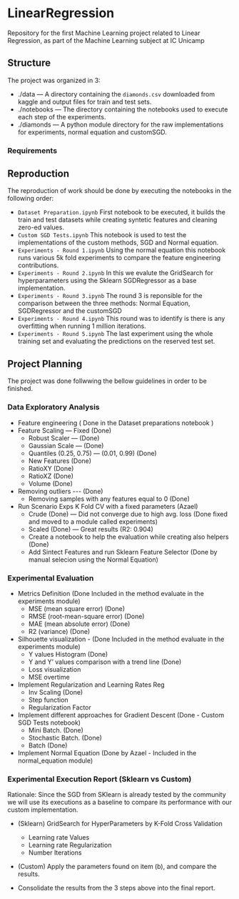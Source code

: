 # LinearRegression

Repository for the first Machine Learning project related to Linear Regression, as part of the Machine Learning subject at IC Unicamp

## Structure

The project was organized in 3:

* ./data — A directory containing the `diamonds.csv` downloaded from kaggle and output files for train and test sets.
* ./notebooks — The directory containing the notebooks used to execute each step of the experiments.
* ./diamonds — A python module directory for the raw implementations for experiments, normal equation and customSGD.

### Requirements

## Reproduction

The reproduction of work should be done by executing the notebooks in the following order:
 
 * `Dataset Preparation.ipynb` First notebook to be executed, it builds the train and test datasets while creating syntetic features and cleaning zero-ed values.
 * `Custom SGD Tests.ipynb` This notebook is used to test the implementations of the custom methods, SGD and Normal equation.
 * `Experiments - Round 1.ipynb` Using the normal equation this notebook runs various 5k fold experiments to compare the feature engineering contributions.
 * `Experiments - Round 2.ipynb` In this we evalute the GridSearch for hyperparameters using the Sklearn SGDRegressor as a base implementation.
 * `Experiments - Round 3.ipynb` The round 3 is reponsible for the comparison between the three methods: Normal Equation, SGDRegressor and the customSGD
 * `Experiments - Round 4.ipynb` This round was to identify is there is any overfitting when running 1 million iterations.
 * `Experiments - Round 5.ipynb` The last experiment using the whole training set and evaluating the predictions on the reserved test set.

## Project Planning 

The project was done follwwing the bellow guidelines in order to be finished.

### Data Exploratory Analysis

- Feature engineering ( Done in the Dataset preparations notebook )
- Feature Scaling — Fixed (Done)
  - Robust Scaler — (Done)
  - Gaussian Scale — (Done)
  - Quantiles (0.25, 0.75) — (0.01, 0.99) (Done)
  - New Features (Done)
  - RatioXY (Done)
  - RatioXZ (Done)
  - Volume (Done)
- Removing outliers --- (Done)
  - Removing samples with any features equal to 0 (Done)
- Run Scenario Exps K Fold CV with a fixed parameters (Azael)
  - Crude (Done) — Did not converge due to high avg. loss (Done fixed and moved to a module called experiments)
  - Scaled (Done) — Great results (R2: 0.904)
  - Create a notebook to help the evaluation while creating also helpers (Done)
  - Add Sintect Features and run Sklearn Feature Selector (Done by manual selecion using the Normal Equation)

### Experimental Evaluation

- Metrics Definition (Done Included in the method evaluate in the experiments module)
  - MSE (mean square error) (Done)
  - RMSE (root-mean-square error) (Done)
  - MAE (mean absolute error) (Done)
  - R2 (variance) (Done)
- Silhouette visualization - (Done Included in the method evaluate in the experiments module)
  - Y values Histogram (Done)
  - Y and Y’ values comparison with a trend line (Done)
  - Loss visualization
  - MSE overtime
- Implement Regularization and Learning Rates Reg
  - Inv Scaling (Done)
  - Step function
  - Regularization Factor
- Implement different approaches for Gradient Descent (Done - Custom SGD Tests notebook)
  - Mini Batch. (Done)
  - Stochastic Batch. (Done)
  - Batch (Done)
- Implement Normal Equation (Done by Azael - Included in the normal_equation module)

### Experimental Execution Report (Sklearn vs Custom)

Rationale: Since the SGD from SKlearn is already tested by the community we will use its executions as a baseline to compare its performance with our custom implementation.

- (Sklearn) GridSearch for HyperParameters by K-Fold Cross Validation
  - Learning rate Values
  - Learning rate Regularization
  - Number Iterations
- (Custom) Apply the parameters found on item (b), and compare the results.

- Consolidate the results from the 3 steps above into the final report.
